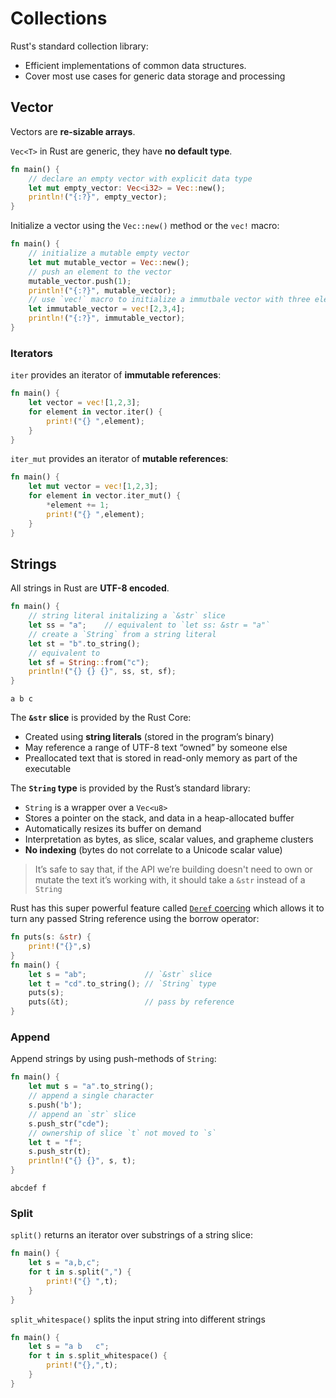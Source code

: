 # Collections

Rust's standard collection library:

* Efficient implementations of common data structures.
* Cover most use cases for generic data storage and processing

## Vector

Vectors are **re-sizable arrays**.

`Vec<T>` in Rust are generic, they have **no default type**.

```rust
fn main() {
    // declare an empty vector with explicit data type
    let mut empty_vector: Vec<i32> = Vec::new();
    println!("{:?}", empty_vector);
}
```

Initialize a vector using the `Vec::new()` method or the `vec!` macro:

```rust
fn main() {
    // initialize a mutable empty vector
    let mut mutable_vector = Vec::new();
    // push an element to the vector
    mutable_vector.push(1);
    println!("{:?}", mutable_vector);
    // use `vec!` macro to initialize a immutbale vector with three elements
    let immutable_vector = vec![2,3,4];
    println!("{:?}", immutable_vector);
}
```

### Iterators

`iter` provides an iterator of **immutable references**:

```rust
fn main() {
    let vector = vec![1,2,3];
    for element in vector.iter() {
        print!("{} ",element);
    }
}
```

`iter_mut` provides an iterator of **mutable references**:

```rust
fn main() {
    let mut vector = vec![1,2,3];
    for element in vector.iter_mut() {
        *element += 1;
        print!("{} ",element);
    }
}
```

## Strings

All strings in Rust are **UTF-8 encoded**.

```rust
fn main() {
    // string literal initalizing a `&str` slice
    let ss = "a";    // equivalent to `let ss: &str = "a"`
    // create a `String` from a string literal
    let st = "b".to_string();
    // equivalent to
    let sf = String::from("c");
    println!("{} {} {}", ss, st, sf);
}
```
```
a b c
```

The **`&str` slice** is provided by the Rust Core:

* Created using **string literals** (stored in the program’s binary)
* May reference a range of UTF-8 text “owned” by someone else
* Preallocated text that is stored in read-only memory as part of the executable

The **`String` type** is provided by the Rust’s standard library:

* `String` is a wrapper over a `Vec<u8>`
* Stores a pointer on the stack, and data in a heap-allocated buffer
* Automatically resizes its buffer on demand
* Interpretation as bytes, as slice, scalar values, and grapheme clusters
* **No indexing** (bytes do not correlate to a Unicode scalar value)

> It’s safe to say that, if the API we’re building doesn't need to own or mutate
> the text it’s working with, it should take a `&str` instead of a `String`

Rust has this super powerful feature called [`Deref` coercing][deref] which
allows it to turn any passed String reference using the borrow operator:

[deref]: https://doc.rust-lang.org/std/ops/trait.Deref.html#more-on-deref-coercion

```rust
fn puts(s: &str) {
    print!("{}",s)
}
fn main() {
    let s = "ab";             // `&str` slice
    let t = "cd".to_string(); // `String` type
    puts(s);
    puts(&t);                 // pass by reference
}
```

### Append

Append strings by using push-methods of `String`:

```rust
fn main() {
    let mut s = "a".to_string();
    // append a single character
    s.push('b');
    // append an `str` slice
    s.push_str("cde");
    // ownership of slice `t` not moved to `s`
    let t = "f";
    s.push_str(t);
    println!("{} {}", s, t);
}
```
```
abcdef f
```

### Split

`split()` returns an iterator over substrings of a string slice:

```rust
fn main() {
    let s = "a,b,c";
    for t in s.split(",") {
        print!("{} ",t);
    }
}
```

`split_whitespace()` splits the input string into different strings

```rust
fn main() {
    let s = "a b   c";
    for t in s.split_whitespace() {
        print!("{},",t);
    }
}
```



